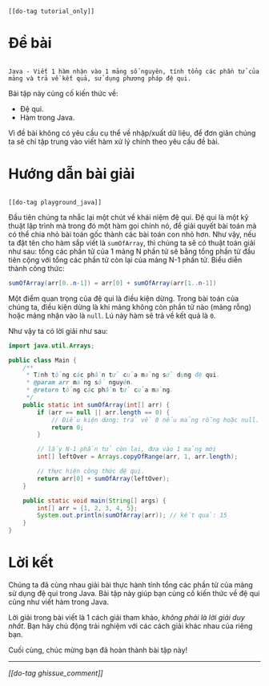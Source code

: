 ```bs-alert info

[[do-tag tutorial_only]]
```

# Đề bài

```bs-alert primary

Java - Viết 1 hàm nhận vào 1 mảng số nguyên, tính tổng các phần tử của mảng và trả về kết quả, sử dụng phương pháp đệ qui.
```

Bài tập này củng cố kiến thức về:
- Đệ qui.
- Hàm trong Java.

Vì đề bài không có yêu cầu cụ thể về nhập/xuất dữ liệu, để đơn giản chúng ta sẽ chỉ tập trung vào viết hàm xử lý chính theo yêu cầu đề bài.

# Hướng dẫn bài giải

```bs-alert secondary

[[do-tag playground_java]]
```

Đầu tiên chúng ta nhắc lại một chút về khái niệm đệ qui. Đệ qui là một kỹ thuật lập trình mà trong đó một hàm gọi chính nó, để giải quyết bài toán mà có thể chia nhỏ bài toán gốc thành các bài toán con nhỏ hơn. Như vậy, nếu ta đặt tên cho hàm sắp viết là `sumOfArray`, thì chúng ta sẽ có thuật toán giải như sau: tổng các phần tử của 1 mảng N phần tử sẽ bằng tổng phần tử đầu tiên cộng với tổng các phần tử còn lại của mảng N-1 phần tử. Biểu diễn thành công thức:

```java
sumOfArray(arr[0..n-1]) = arr[0] + sumOfArray(arr[1..n-1])
```

Một điểm quan trọng của đệ qui là điều kiện dừng. Trong bài toán của chúng ta, điều kiện dừng là khi mảng không còn phần tử nào (mảng rỗng) hoặc mảng nhận vào là `null`. Lú này hàm sẽ trả về kết quả là `0`.

Như vậy ta có lời giải như sau:

```java
import java.util.Arrays;

public class Main {
    /**
     * Tính tổng các phần tử của mảng sử dụng đệ qui.
     * @param arr mảng số nguyên.
     * @return tổng các phần tử của mảng.
     */
    public static int sumOfArray(int[] arr) {
        if (arr == null || arr.length == 0) {
            // Điều kiện dừng: trả về 0 nếu mảng rỗng hoặc null.
            return 0;
        }

        // lấy N-1 phần tử còn lại, đưa vào 1 mảng mới
        int[] leftOver = Arrays.copyOfRange(arr, 1, arr.length);

        // thực hiện công thức đệ qui.
        return arr[0] + sumOfArray(leftOver);
    }

    public static void main(String[] args) {
        int[] arr = {1, 2, 3, 4, 5};
        System.out.println(sumOfArray(arr)); // kết quả: 15
    }
}
```

# Lời kết

Chúng ta đã cùng nhau giải bài thực hành tính tổng các phần tử của mảng sử dụng đệ qui trong Java. Bài tập này giúp bạn củng cố kiến thức về đệ qui cũng như viết hàm trong Java.

Lời giải trong bài viết là 1 cách giải tham khảo, _không phải là lời giải duy nhất_. Bạn hãy chủ động trải nghiệm với các cách giải khác nhau của riêng bạn.

Cuối cùng, chúc mừng bạn đã hoàn thành bài tập này!

<hr>

_[[do-tag ghissue_comment]]_
